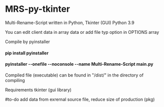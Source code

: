 # MRS-py-tkinter
Multi-Rename-Script written in Python, Tkinter (GUI)
Python 3.9 

You can edit client data in array data or add file typ option in OPTIONS array 

Compile by pyinstaller 
#### pip install pyinstaller 
#### pyinstaller --onefile --noconsole --name Multi-Rename-Script main.py
Compiled file (executable) can be found in "/dist/" in the directory of compiling

Requirements tkinter (gui library) 

#to-do add data from exrernal source file, reduce size of production (pkg)

